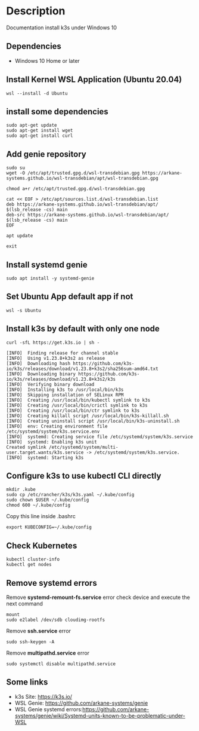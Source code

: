 # Description
Documentation install k3s under Windows 10

## Dependencies

- Windows 10 Home or later

## Install Kernel WSL Application (Ubuntu 20.04)
```
wsl --install -d Ubuntu
```

## install some dependencies
```
sudo apt-get update
sudo apt-get install wget
sudo apt-get install curl
```

## Add genie repository
```
sudo su 
wget -O /etc/apt/trusted.gpg.d/wsl-transdebian.gpg https://arkane-systems.github.io/wsl-transdebian/apt/wsl-transdebian.gpg

chmod a+r /etc/apt/trusted.gpg.d/wsl-transdebian.gpg

cat << EOF > /etc/apt/sources.list.d/wsl-transdebian.list
deb https://arkane-systems.github.io/wsl-transdebian/apt/ $(lsb_release -cs) main
deb-src https://arkane-systems.github.io/wsl-transdebian/apt/ $(lsb_release -cs) main
EOF

apt update

exit
```

## Install systemd genie
```
sudo apt install -y systemd-genie
```

## Set Ubuntu App default app if not
```
wsl -s Ubuntu
```

## Install k3s by default with only one node
```
curl -sfL https://get.k3s.io | sh -

[INFO]  Finding release for channel stable
[INFO]  Using v1.23.8+k3s2 as release
[INFO]  Downloading hash https://github.com/k3s-io/k3s/releases/download/v1.23.8+k3s2/sha256sum-amd64.txt
[INFO]  Downloading binary https://github.com/k3s-io/k3s/releases/download/v1.23.8+k3s2/k3s
[INFO]  Verifying binary download
[INFO]  Installing k3s to /usr/local/bin/k3s
[INFO]  Skipping installation of SELinux RPM
[INFO]  Creating /usr/local/bin/kubectl symlink to k3s
[INFO]  Creating /usr/local/bin/crictl symlink to k3s
[INFO]  Creating /usr/local/bin/ctr symlink to k3s
[INFO]  Creating killall script /usr/local/bin/k3s-killall.sh
[INFO]  Creating uninstall script /usr/local/bin/k3s-uninstall.sh
[INFO]  env: Creating environment file /etc/systemd/system/k3s.service.env
[INFO]  systemd: Creating service file /etc/systemd/system/k3s.service
[INFO]  systemd: Enabling k3s unit
Created symlink /etc/systemd/system/multi-user.target.wants/k3s.service -> /etc/systemd/system/k3s.service.
[INFO]  systemd: Starting k3s
```

## Configure k3s to use kubectl CLI directly

```
mkdir .kube
sudo cp /etc/rancher/k3s/k3s.yaml ~/.kube/config
sudo chown $USER ~/.kube/config
chmod 600 ~/.kube/config
```

Copy this line inside .bashrc
```
export KUBECONFIG=~/.kube/config
```

## Check Kubernetes
```
kubectl cluster-info
kubectl get nodes
```

## Remove systemd errors
Remove **systemd-remount-fs.service** error check device and execute the next command
```
mount
sudo e2label /dev/sdb cloudimg-rootfs
```

Remove **ssh.service** error
```
sudo ssh-keygen -A
```

Remove **multipathd.service** error
```
sudo systemctl disable multipathd.service
```

## Some links
- k3s Site: https://k3s.io/
- WSL Genie: https://github.com/arkane-systems/genie
- WSL Genie systemd errors:https://github.com/arkane-systems/genie/wiki/Systemd-units-known-to-be-problematic-under-WSL
